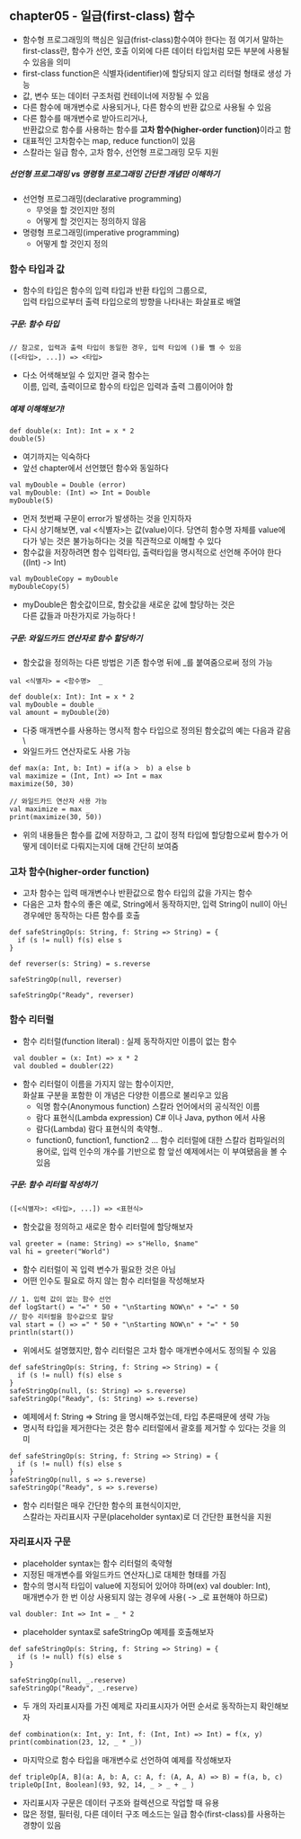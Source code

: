 ## chapter05 - 일급(first-class) 함수
* 함수형 프로그래밍의 핵심은 일급(frist-class)함수여야 한다는 점
여기서 말하는 first-class란, 함수가 선언, 호출 이외에 다른 데이터 타입처럼 모든 부분에 사용될 수 있음을 의미
* first-class function은 식별자(identifier)에 할당되지 않고 리터럴 형태로 생성 가능
* 값, 변수 또는 데이터 구조처럼 컨테이너에 저장될 수 있음
* 다른 함수에 매개변수로 사용되거나, 다른 함수의 반환 값으로 사용될 수 있음
* 다른 함수를 매개변수로 받아드리거나,  
반환값으로 함수를 사용하는 함수를 <b/>고차 함수(higher-order function)</b>이라고 함
* 대표적인 고차함수는 map, reduce function이 있음
*  스칼라는 일급 함수, 고차 함수, 선언형 프로그래밍 모두 지원

##### 선언형 프로그래밍 vs 명령형 프로그래밍 간단한 개념만 이해하기
* 선언형 프로그래밍(declarative programming)
  * 무엇을 할 것인지만 정의
  * 어떻게 할 것인지는 정의하지 않음
* 명령형 프로그래밍(imperative programming)
  * 어떻게 할 것인지 정의

### 함수 타입과 값
* 함수의 타입은 함수의 입력 타입과 반환 타입의 그룹으로,  
입력 타입으로부터 출력 타입으로의 방향을 나타내는 화살표로 배열
##### 구문: 함수 타입
~~~
// 참고로, 입력과 출력 타입이 동일한 경우, 입력 타입에 ()를 뺄 수 있음
([<타입>, ...]) => <타입>
~~~

* 다소 어색해보일 수 있지만 결국 함수는  
이름, 입력, 출력이므로 함수의 타입은 입력과 출력 그룹이어야 함
##### 예제 이해해보기!
~~~
def double(x: Int): Int = x * 2
double(5)
~~~
* 여기까지는 익숙하다
* 앞선 chapter에서 선언했던 함수와 동일하다
~~~
val myDouble = Double (error)
val myDouble: (Int) => Int = Double
myDouble(5)
~~~
* 먼저 첫번째 구문이 error가 발생하는 것을 인지하자
* 다시 상기해보면, val <식별자>는 값(value)이다. 당연히 함수명 자체를 value에다가 넣는 것은 불가능하다는 것을 직관적으로 이해할 수 있다
* 함수값을 저장하려면 함수 입력타입, 출력타입을 명시적으로 선언해 주어야 한다((Int) -> Int)
~~~
val myDoubleCopy = myDouble
myDoubleCopy(5)
~~~
* myDouble은 함숫값이므로,  함숫값을 새로운 값에 할당하는 것은  
다른 값들과 마찬가지로 가능하다 !
##### 구문: 와일드카드 연산자로 함수 할당하기
* 함숫값을 정의하는 다른 방법은 기존 함수명 뒤에 _를 붙여줌으로써 정의 가능
~~~
val <식별자> = <함수명>  _
~~~
~~~
def double(x: Int): Int = x * 2
val myDouble = double _
val amount = myDouble(20)
~~~
* 다중 매개변수를 사용하는 명시적 함수 타입으로 정의된 함숫값의 예는 다음과 같음\
* 와일드카드 연산자로도 사용 가능
~~~
def max(a: Int, b: Int) = if(a >  b) a else b
val maximize = (Int, Int) => Int = max
maximize(50, 30)

// 와일드카드 연산자 사용 가능
val maximize = max _
print(maximize(30, 50))
~~~
* 위의 내용들은 함수를 값에 저장하고, 그 값이 정적 타입에 할당함으로써  함수가 어떻게 데이터로 다뤄지는지에 대해 간단히 보여줌

### 고차 함수(higher-order function)
* 고차 함수는 입력 매개변수나 반환값으로 함수 타입의 값을 가지는 함수
* 다음은 고차 함수의 좋은 예로, String에서 동작하지만, 입력 String이 null이 아닌 경우에만 동작하는 다른 함수를 호출
~~~
def safeStringOp(s: String, f: String => String) = {
  if (s != null) f(s) else s
}

def reverser(s: String) = s.reverse

safeStringOp(null, reverser)

safeStringOp("Ready", reverser)
~~~

### 함수 리터럴
* 함수 리터럴(function literal) : 실제 동작하지만 이름이 없는 함수
~~~
 val doubler = (x: Int) => x * 2
 val doubled = doubler(22)
~~~
* 함수 리터럴이 이름을 가지지 않는 함수이지만,  
화살표 구분을 포함한 이 개념은 다양한 이름으로 불리우고 있음
  * 익명 함수(Anonymous function)
  스칼라 언어에서의 공식적인 이름
  * 람다 표현식(Lambda expression)
  C# 이나 Java, python 에서 사용
  * 람다(Lambda)
  람다 표현식의 축약형..
  * function0, function1, function2 ...
  함수 리터럴에 대한 스칼라 컴파일러의 용어로, 입력 인수의 개수를 기반으로 함
  앞선 예제에서는 <function1>이 부여됐음을 볼 수 있음

##### 구문: 함수 리터럴 작성하기
~~~
([<식별자>: <타입>, ...]) => <표현식>
~~~
* 함숫값을 정의하고 새로운 함수 리터럴에 할당해보자
~~~
val greeter = (name: String) => s"Hello, $name"
val hi = greeter("World")
~~~
* 함수 리터럴이 꼭 입력 변수가 필요한 것은 아님
* 어떤 인수도 필요로 하지 않는 함수 리터럴을 작성해보자
~~~
// 1. 입력 값이 없는 함수 선언
def logStart() = "=" * 50 + "\nStarting NOW\n" + "=" * 50
// 함수 리터럴을 함수값으로 할당
val start = () => =" * 50 + "\nStarting NOW\n" + "=" * 50
println(start())
~~~

* 위에서도 설명했지만, 함수 리터럴은 고차 함수 매개변수에서도 정의될 수 있음
~~~
def safeStringOp(s: String, f: String => String) = {
  if (s != null) f(s) else s
}
safeStringOp(null, (s: String) => s.reverse)
safeStringOp("Ready", (s: String) => s.reverse)
~~~
* 예제에서 f: String => String 을 명시해주었는데, 타입 추론때문에 생략 가능
* 명시적 타입을 제거한다는 것은 함수 리터럴에서 괄호를 제거할 수 있다는 것을 의미
~~~
def safeStringOp(s: String, f: String => String) = {
  if (s != null) f(s) else s
}
safeStringOp(null, s => s.reverse)
safeStringOp("Ready", s => s.reverse)
~~~
* 함수 리터럴은 매우 간단한 함수의 표현식이지만,  
스칼라는 자리표시자 구문(placeholder syntax)로 더 간단한 표현식을 지원

### 자리표시자 구문
* placeholder syntax는 함수 리터럴의 축약형
* 지정된 매개변수를 와일드카드 연산자(_)로 대체한 형태를 가짐
* 함수의 명시적 타입이 value에 지정되어 있어야 하며(ex) val doubler: Int),  
매개변수가 한 번 이상 사용되지 않는 경우에 사용( -> _로 표현해야 하므로)
~~~
val doubler: Int => Int = _ * 2  
~~~
* placeholder syntax로 safeStringOp 예제를 호출해보자
~~~
def safeStringOp(s: String, f: String => String) = {
  if (s != null) f(s) else s
}

safeStringOp(null, _.reserve)
safeStringOp("Ready", _.reserve)
~~~
* 두 개의 자리표시자를 가진 예제로 자리표시자가 어떤 순서로 동작하는지 확인해보자
~~~
def combination(x: Int, y: Int, f: (Int, Int) => Int) = f(x, y)
print(combination(23, 12, _ * _))
~~~
* 마지막으로 함수 타입을 매개변수로 선언하여 예제를 작성해보자
~~~
def tripleOp[A, B](a: A, b: A, c: A, f: (A, A, A) => B) = f(a, b, c)
tripleOp[Int, Boolean](93, 92, 14, _ > _ + _ )
~~~
* 자리표시자 구문은 데이터 구조와 컬렉션으로 작업할 때 유용
* 많은 정렬, 필터링, 다른 데이터 구조 메소드는 일급 함수(first-class)를 사용하는 경향이 있음
